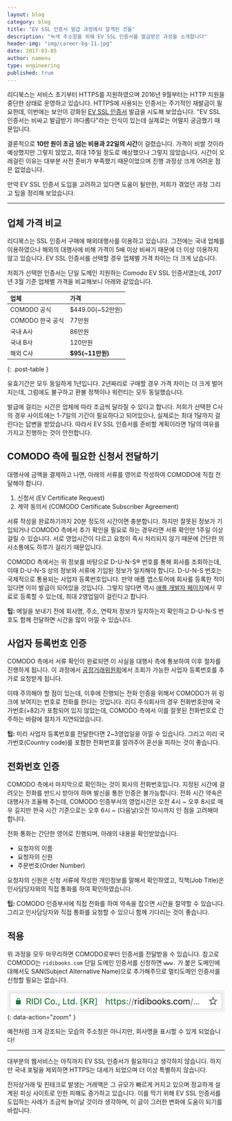 ```yaml
---
layout: blog
category: blog
title: "EV SSL 인증서 발급 과정에서 알게된 것들"
description: "녹색 주소창을 위해 EV SSL 인증서를 발급받은 과정을 소개합니다"
header-img: "img/career-bg-11.jpg"
date: 2017-03-05
author: namenu
type: engineering
published: true
---
```


리디북스는 서비스 초기부터 HTTPS를 지원하였으며 2016년 9월부터는 HTTP 지원을 중단한 상태로 운영하고 있습니다. HTTPS에 사용되는 인증서는 주기적인 재발급이 필요한데, 이번에는 보안이 강화된 [EV SSL 인증서](https://en.wikipedia.org/wiki/Extended_Validation_Certificate) 발급을 시도해 보았습니다.
"EV SSL 인증서는 비싸고 발급받기 까다롭다"라는 인식이 있는데 실제로는 어떨지 궁금했기 때문입니다.

결론적으로 **10만 원이 조금 넘는 비용과 22일의 시간**이 걸렸습니다. 가격이 비쌀 것이라 예상했지만 그렇지 않았고, 최대 1주일 정도로 예상했으나 그렇지 않았습니다. 시간이 오래걸린 이유는 대부분 사전 준비가 부족했기 때문이었으며 진행 과정상 크게 어려운 점은 없었습니다.

만약 EV SSL 인증서 도입을 고려하고 있다면 도움이 될만한, 저희가 겪었던 과정 그리고 팁을 정리해 보았습니다.



---



## 업체 가격 비교

리디북스는 SSL 인증서 구매에 해외대행사를 이용하고 있습니다. 그전에는 국내 업체를 이용하였으나 해외의 대행사에 비해 가격이 5배 이상 비싸기 때문에 더 이상 이용하지 않고 있습니다. EV SSL 인증서를 선택할 경우 업체별 가격 차이는 더 크게 났습니다.

저희가 선택한 인증서는 단일 도메인 지원하는 Comodo EV SSL 인증서였는데, 2017년 3월 기준 업체별 가격을 비교해보니 아래와 같았습니다.

| 업체         | 가격   |
|:------------|:--------------|
| COMODO 공식    | $449.00(~52만원) |
| COMODO 한국 공식 | 77만원           |
| 국내 A사        | 86만원           |
| 국내 B사        | 120만원          |
| 해외 C사     | **$95(~11만원)**     |
{: .post-table }

유효기간은 모두 동일하게 1년입니다. 2년짜리로 구매할 경우 가격 차이는 더 크게 벌어지는데, 그럼에도 불구하고 환불 정책이나 워런티는 모두 동일했습니다.

발급에 걸리는 시간은 업체에 따라 조금씩 달라질 수 있다고 합니다. 저희가 선택한 C사의 경우 사이트에는 1-7일의 기간이 필요하다고 되어있으나, 실제로는 최대 1달까지 걸린다는 답변을 받았습니다. 따라서 EV SSL 인증서를 준비할 계획이라면 1달의 여유를 가지고 진행하는 것이 안전합니다.



## COMODO 측에 필요한 신청서 전달하기

대행사에 금액을 결제하고 나면, 아래의 서류를 영어로 작성하여 COMODO에 직접 전달해야 합니다.

1. 신청서 (EV Certificate Request)
2. 계약 동의서 (COMODO Certificate Subscriber Agreement)

서류 작성을 완료하기까지 20분 정도의 시간이면 충분합니다. 하지만 잘못된 정보가 기입되거나 COMODO 측에서 추가 확인을 필요로 하는 경우라면 서류 확인만 1주일 이상 걸릴 수 있습니다. 서로 영업시간이 다르고 요청이 즉시 처리되지 않기 때문에 간단한 의사소통에도 하루가 걸리기 때문입니다.

COMODO 측에서는 위 정보를 바탕으로 D-U-N-S® 번호를 통해 회사를 조회하는데, 이때 D-U-N-S 상의 정보와 서류에 기입된 정보가 일치해야 합니다.  D-U-N-S 번호는 국제적으로 통용되는 사업자 등록번호입니다. 만약 애플 앱스토어에 회사를 등록한 적이 있다면 이미 발급이 되어있을 것입니다. 그렇지 않다면 역시 [애플 개발자 페이지](https://developer.apple.com/support/D-U-N-S/kr/)에서 무료로 등록할 수 있는데, 최대 2영업일이 걸린다고 합니다.

**팁:** 메일을 보내기 전에 회사명, 주소, 연락처 정보가 일치하는지 확인하고 D-U-N-S 번호도 함께 전달하면 시간을 많이 아낄 수 있습니다.



## 사업자 등록번호 인증

COMODO 측에서 서류 확인이 완료되면 이 사실을 대행사 측에 통보하여 이후 절차를 진행하게 됩니다. 이 과정에서 [공정거래위원회](http://www.ftc.go.kr/info/bizinfo/communicationViewPopup.jsp)에서 조회가 가능한 사업자 등록번호를 추가로 요청받게 됩니다.

이때 주의해야 할 점이 있는데, 이후에 진행되는 전화 인증을 위해서 COMODO가 위 링크에 보여지는 번호로 전화를 한다는 것입니다. 리디 주식회사의 경우 전화번호란에 국가번호(+82)가 포함되어 있지 않았는데, COMODO 측에서 이를 잘못된 전화번호로 간주하는 바람에 절차가 지연되었습니다.

**팁:** 미리 사업자 등록번호를 전달한다면 2~3영업일을 아낄 수 있습니다. 그리고 미리 국가번호(Country code)를 포함한 전화번호를 알려주어 혼선을 피하는 것이 좋습니다.



## 전화번호 인증

COMODO 측에서 마지막으로 확인하는 것이 회사의 전화번호입니다. 지정된 시간에 걸려오는 전화를 반드시 받아야 하며 발신을 통한 인증은 불가능합니다. 전화 시간 약속은 대행사가 조율해 주는데, COMODO 인증부서의 영업시간은 오전 4시 ~ 오후 8시로 매우 길지만 한국 시간 기준으로는 오후 6시 ~ (다음날)오전 10시까지 인 점을 고려해야 합니다.

전화 통화는 간단한 영어로 진행되며, 아래의 내용을 확인받았습니다.

- 요청자의 이름
- 요청자의 신원
- 주문번호(Order Number)

요청자의 신원은 신청 서류에 작성한 개인정보를 말해서 확인하였고, 직책(Job Title)은 인사담당자와의 직접 통화를 하여 확인하였습니다.

**팁:** COMODO 인증부서에 직접 전화를 하여 약속을 잡으면 시간을 절약할 수 있습니다. 그리고 인사담당자와 직접 통화를 요청할 수 있으니 함께 기다리는 것이 좋습니다.



## 적용

위 과정을 모두 마무리하면 COMODO로부터 인증서를 전달받을 수 있습니다. 참고로 COMODO는 `ridibooks.com` 단일 도메인 인증서를 신청하면 `www.` 가 붙은 도메인에 대해서도 SAN(Subject Alternative Name)으로 추가해주므로 멀티도메인 인증서를 신청할 필요는 없습니다.



![EV SSL이 적용된 모습](/img/blog/2017-03-05/greenbar.png){: data-action="zoom" }
<figcaption>예전처럼 크게 강조되는 모습의 주소창은 아니지만, 회사명을 표시할 수 있게 되었습니다!</figcaption>



---



대부분의 웹서비스는 아직까지 EV SSL 인증서가 필요하다고 생각하지 않습니다. 하지만 국내 포털을 제외하면 HTTPS는 대세가 되었으며 더 이상 특별하지 않습니다.

전자상거래 및 핀테크로 발생는 거래액은 그 규모가 빠르게 커지고 있으며 정교하게 설계된 피싱 사이트로 인한 피해도 증가하고 있습니다. 이를 막기 위해 EV SSL 인증서를 도입하는 사례가 조금씩 늘어날 것이라 생각하며, 이 글이 그러한 변화에 도움이 되기를 바랍니다.

